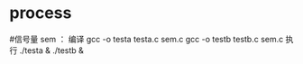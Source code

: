 # process

#信号量
  sem ：
  编译 gcc -o testa testa.c sem.c
      gcc -o testb testb.c sem.c 
  执行 ./testa & ./testb &
